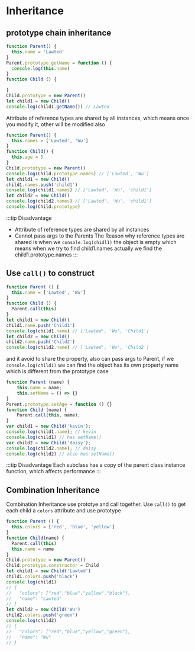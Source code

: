 # Inheritance

## prototype chain inheritance
```js
function Parent() {
  this.name = 'Lawted'
}
Parent.prototype.getName = function () {
  console.log(this.name)
}
function Child () {

}
Child.prototype = new Parent()
let child1 = new Child()
console.log(child1.getName()) // Lawted
```
Attribute of reference types are shared by all instances, which means once you modify it, other will be modified also

```js
function Parent() {
  this.names = ['Lawted', 'Wu']
}
function Child() {
  this.age = 5
}
Child.prototype = new Parent()
console.log(Child.prototype.names) // ['Lawted', 'Wu']
let child1 = new Child()
child1.names.push('child1')
console.log(child1.names) // ['Lawted', 'Wu', 'child1']
let child2 = new Child()
console.log(child2.names) // ['Lawted', 'Wu', 'child1']
console.log(Child.prototype)
```
:::tip Disadvantage
* Attribute of reference types are shared by all instances
* Cannot pass args to the Parents
The Reason why reference types are shared is when we `console.log(chidl1)` the object is empty which means when we try to find child1.names actually we find the child1.prototype.names
:::

## Use `call()` to construct
```js
function Parent () {
  this.name = ['Lawted', 'Wu']
}
function Child () {
  Parent.call(this)
}
let child1 = new Child()
child1.name.push('Child1')
console.log(child1.name) // ['Lawted', 'Wu', 'Child1']
let child2 = new Child()
child2.name.push('Child2')
console.log(child2.name) // ['Lawted', 'Wu', 'Child2']
```
and it avoid to share the property, also can pass args to Parent, if we `console.log(child1)` we can find the object has its own property name which is different from the prototype case

```js
function Parent (name) {
    this.name = name;
    this.setName = () => {}
}
Parent.prototype.setAge = function () {}
function Child (name) {
    Parent.call(this, name);
}
var child1 = new Child('kevin');
console.log(child1.name); // kevin
console.log(child1) // has setName()
var child2 = new Child('daisy');
console.log(child2.name); // daisy
console.log(child2) // also has setName()
```
:::tip Disadvantage
Each subclass has a copy of the parent class instance function, which affects performance
:::
## Combination Inheritance
Combination Inheritance use prototye and call together. Use `call()` to get each child a `colors` attribute and use prototype
```js
function Parent () {
  this.colors = ['red', 'blue', 'yellow']
}
function Child(name) {
  Parent.call(this)
  this.name = name
}
Child.prototype = new Parent()
Child.prototype.constructor = Child
let child1 = new Child('Lawted')
child1.colors.push('black')
console.log(child1)
// {
//   "colors": ["red","blue","yellow","black"],
//   "name": "Lawted"
// }
let child2 = new Child('Wu')
child2.colors.push('green')
console.log(child2)
// {
//   "colors": ["red","blue","yellow","green"],
//   "name": "Wu"
// }
```
